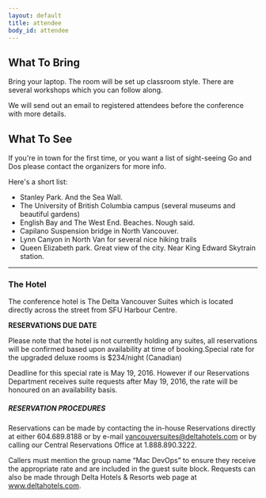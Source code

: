 ```yaml
---
layout: default
title: attendee
body_id: attendee
---
```


## What To Bring

Bring your laptop. The room will be set up classroom style. There are several workshops which you can follow along.

We will send out an email to registered attendees before the conference with more details.

## What To See

If you're in town for the first time, or you want a list of sight-seeing Go and Dos please contact the organizers for more info.

Here's a short list:
<p>
<ul>
<li> Stanley Park. And the Sea Wall.
<li> The University of British Columbia campus (several museums and beautiful gardens)
<li> English Bay and The West End. Beaches. Nough said.
<li> Capilano Suspension bridge in North Vancouver.
<li> Lynn Canyon in North Van for several nice hiking trails
<li> Queen Elizabeth park. Great view of the city. Near King Edward Skytrain station.
</ul>
</p>
<hr>

<h3> The Hotel </h3>
<p>
The conference hotel is The Delta Vancouver Suites which is located directly across the street from SFU Harbour Centre.
</p>
<b> RESERVATIONS DUE DATE</b>

<p>Please note that the hotel is not currently holding any suites, all reservations will be confirmed based upon availability at time of booking.</p<

<h4>Special rate for the upgraded deluxe rooms is $234/night (Canadian)</h4>
<p>
Deadline for this special rate is May 19, 2016. However if our Reservations Department receives suite requests after May 19, 2016, the rate will be honoured on an availability basis.</p>

<h5> RESERVATION PROCEDURES</h5>

<p>Reservations can be made by contacting the in-house Reservations directly at either 604.689.8188 or by e-mail <a href="mailto:vancouversuites@deltahotels.com">vancouversuites@deltahotels.com</a> or by calling our Central Reservations Office at 1.888.890.3222. 

Callers must mention the group name “Mac DevOps” to ensure they receive the appropriate rate and are included in the guest suite block. Requests can also be made through Delta Hotels & Resorts web page at <a href="www.deltahotels.com">www.deltahotels.com</a>. </P>
